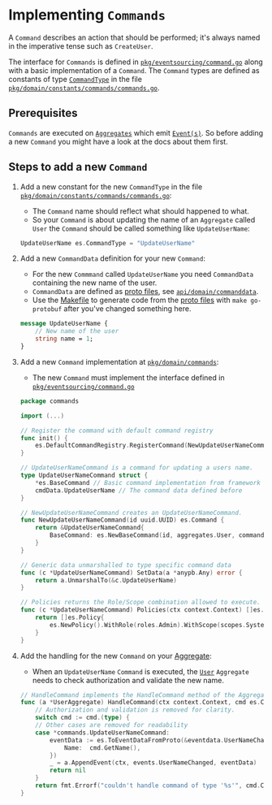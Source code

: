 # Implementing `Commands`

A `Command` describes an action that should be performed; it's always named in the imperative tense such as `CreateUser`.

The interface for `Commands` is defined in [`pkg/eventsourcing/command.go`](../../pkg/eventsourcing/command.go) along with a basic implementation of a `Command`.
The `Command` types are defined as constants of type [`CommandType`](../../pkg/eventsourcing/command.go) in the file [`pkg/domain/constants/commands/commands.go`](../../pkg/domain/constants/commands/commands.go).

## Prerequisites

`Commands` are executed on [`Aggregates`](03-aggregates.md) which emit [`Event(s)`](01-events.md).
So before adding a new `Command` you might have a look at the docs about them first.

## Steps to add a new `Command`

1. Add a new constant for the new `CommandType` in the file [`pkg/domain/constants/commands/commands.go`](../../pkg/domain/constants/commands/commands.go):
    * The `Command` name should reflect what should happened to what.
    * So your `Command` is about updating the name of an `Aggregate` called `User` the `Command` should be called something like `UpdateUserName`:

    ```go
    UpdateUserName es.CommandType = "UpdateUserName"
    ```

1. Add a new `CommandData` definition for your new `Command`:
    * For the new `Commmand` called `UpdateUserName` you need `CommandData` containing the new name of the user.
    * `CommandData` are defined as [proto files](https://developers.google.com/protocol-buffers/docs/proto3), see [`api/domain/commanddata`](../../api/domain/commanddata).
    * Use the [Makefile](../Makefile.md) to generate code from the [proto files](https://developers.google.com/protocol-buffers/docs/proto3) with `make go-protobuf` after you've changed something here.

    ```protobuf
    message UpdateUserName {
        // New name of the user
        string name = 1;
    }
    ```

1. Add a new `Command` implementation at [`pkg/domain/commands`](../../pkg/domain/commands):
    * The new `Command` must implement the interface defined in [`pkg/eventsourcing/command.go`](../../pkg/eventsourcing/command.go)

    ```go
    package commands

    import (...)

    // Register the command with default command registry
    func init() {
        es.DefaultCommandRegistry.RegisterCommand(NewUpdateUserNameCommand)
    }

    // UpdateUserNameCommand is a command for updating a users name.
    type UpdateUserNameCommand struct {
        *es.BaseCommand // Basic command implementation from framework to need less code
        cmdData.UpdateUserName // The command data defined before
    }

    // NewUpdateUserNameCommand creates an UpdateUserNameCommand.
    func NewUpdateUserNameCommand(id uuid.UUID) es.Command {
        return &UpdateUserNameCommand{
            BaseCommand: es.NewBaseCommand(id, aggregates.User, commands.UpdateUserName), // Define that this command acts on Users and define it's type.
        }
    }

    // Generic data unmarshalled to type specific command data
    func (c *UpdateUserNameCommand) SetData(a *anypb.Any) error {
        return a.UnmarshalTo(&c.UpdateUserName)
    }

    // Policies returns the Role/Scope combination allowed to execute.
    func (c *UpdateUserNameCommand) Policies(ctx context.Context) []es.Policy {
        return []es.Policy{
            es.NewPolicy().WithRole(roles.Admin).WithScope(scopes.System), // Allows system admins to update a user name
        }
    }
    ```

1. Add the handling for the new `Command` on your [Aggregate](03-aggregates.md):
    * When an `UpdateUserName` `Command` is executed, the [`User`](../../pkg/domain/aggregates/user.go) `Aggregate` needs to check authorization and validate the new name.

    ```go
    // HandleCommand implements the HandleCommand method of the Aggregate interface.
    func (a *UserAggregate) HandleCommand(ctx context.Context, cmd es.Command) error {
        // Authorization and validation is removed for clarity.
        switch cmd := cmd.(type) {
        // Other cases are removed for readability
        case *commands.UpdateUserNameCommand:
            eventData := es.ToEventDataFromProto(&eventdata.UserNameChanged{
                Name:  cmd.GetName(),
            })
            _ = a.AppendEvent(ctx, events.UserNameChanged, eventData)
            return nil
        }
        return fmt.Errorf("couldn't handle command of type '%s'", cmd.CommandType())
    }
    ```
